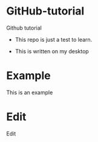 GitHub-tutorial
=================

Github tutorial

* This repo is just a test to learn.

* This is written on my desktop

Example
=================
This is an example

Edit
================
Edit

